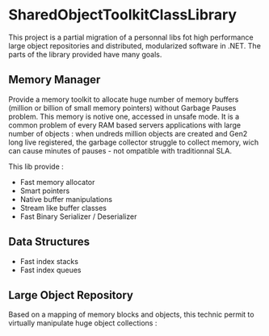 # SharedObjectToolkitClassLibrary

This project is a partial migration of a personnal libs fot high performance large object repositories and distributed, modularized software in .NET.
The parts of the library provided have many goals.

## Memory Manager

Provide a memory toolkit to allocate huge number of memory buffers (million or billion of small memory pointers) without Garbage Pauses problem. This memory is notive one, accessed in unsafe mode. It is a common problem of every RAM based servers applications with large number of objects : when undreds million objects are created and Gen2 long live registered, the garbage collector struggle to collect memory, wich can cause minutes of pauses - not ompatible with traditionnal SLA.

This lib provide :
* Fast memory allocator
* Smart pointers
* Native buffer manipulations
* Stream like buffer classes
* Fast Binary Serializer / Deserializer

## Data Structures

* Fast index stacks
* Fast index queues

## Large Object Repository

Based on a mapping of memory blocks and objects, this technic permit to virtually manipulate huge object collections :
